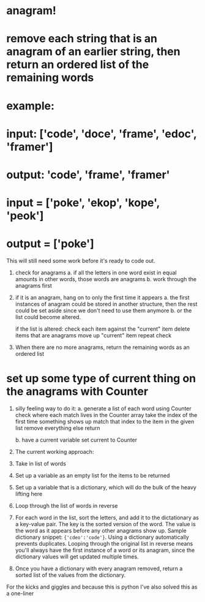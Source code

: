 # anagram!
# remove each string that is an anagram of an earlier string, then return an ordered list of the remaining words
# example:
# input: ['code', 'doce', 'frame', 'edoc', 'framer']
# output: 'code', 'frame', 'framer'
# input = ['poke', 'ekop', 'kope', 'peok']
# output = ['poke']
This will still need some work before it's ready to code out.

1. check for anagrams
    a. if all the letters in one word exist in equal amounts in other words, those words are anagrams
    b. work through the anagrams first

2. if it is an anagram, hang on to only the first time it appears
    a. the first instances of anagram could be stored in another structure, then the rest could be set aside since we don't need to use them anymore
    b. or the list could become altered.
    
    if the list is altered:
        check each item against the "current" item
        delete items that are anagrams
        move up "current" item
        repeat check

3. When there are no more anagrams, return the remaining words as an ordered list

# set up some type of current thing on the anagrams with Counter

1. silly feeling way to do it:
    a. generate a list of each word using Counter
       check where each match lives in the Counter array
       take the index of the first time something shows up
       match that index to the item in the given list
       remove everything else
       return

    b. have a current variable
        set current to Counter
        
1. The current working approach:
2. Take in list of words
3. Set up a variable as an empty list for the items to be returned
4. Set up a variable that is a dictionary, which will do the bulk of the heavy lifting here
5. Loop through the list of words in reverse
6. For each word in the list, sort the letters, and add it to the dictationary as a key-value pair. The key is the sorted version of the word. The value is the word as it appears before any other anagrams show up. Sample dictionary snippet: `{'cdeo':'code'}`. Using a dictionary automatically prevents duplicates. Looping through the original list in reverse means you'll always have the first instance of a word or its anagram, since the dictionary values will get updated multiple times.
7. Once you have a dictionary with every anagram removed, return a sorted list of the values from the dictionary. 

For the kicks and giggles and because this is python I've also solved this as a one-liner